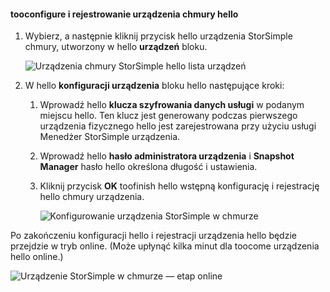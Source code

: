 #### <a name="tooconfigure-and-register-hello-cloud-appliance"></a>tooconfigure i rejestrowanie urządzenia chmury hello

1. Wybierz, a następnie kliknij przycisk hello urządzenia StorSimple chmury, utworzony w hello **urządzeń** bloku.

    ![Urządzenia chmury StorSimple hello lista urządzeń](./media/storsimple-8000-create-cloud-appliance-u2/sca-create3.png)
2. W hello **konfiguracji urządzenia** bloku hello następujące kroki:
    
    1. Wprowadź hello **klucza szyfrowania danych usługi** w podanym miejscu hello. Ten klucz jest generowany podczas pierwszego urządzenia fizycznego hello jest zarejestrowana przy użyciu usługi Menedżer StorSimple urządzenia.

    2. Wprowadź hello **hasło administratora urządzenia** i **Snapshot Manager** hasło hello określona długość i ustawienia.

    3. Kliknij przycisk **OK** toofinish hello wstępną konfigurację i rejestrację hello chmury urządzenia.
    
        ![Konfigurowanie urządzenia StorSimple w chmurze](./media/storsimple-8000-configure-register-cloud-appliance/sca-configure1.png)

Po zakończeniu konfiguracji hello i rejestracji urządzenia hello będzie przejdzie w tryb online. (Może upłynąć kilka minut dla toocome urządzenia hello online.)

![Urządzenie StorSimple w chmurze — etap online](./media/storsimple-8000-configure-register-cloud-appliance/sca-configure2.png)


